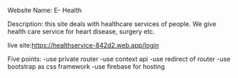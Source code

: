 Website Name: E- Health

Description: this site deals with healthcare services of people. We give health care service for heart disease, surgery etc.

live site:https://healthservice-842d2.web.app/login

Five points:
-use private router
-use context api
-use redirect of router
-use bootstrap as css framework
-use firebase for hosting
